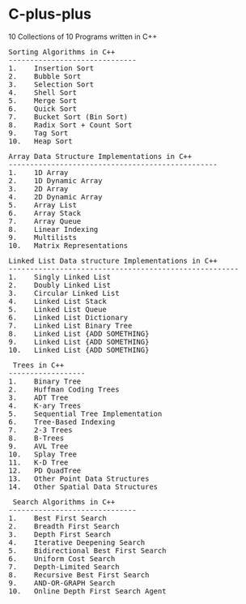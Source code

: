 # C-plus-plus
10 Collections of 10 Programs written in C++

<pre>Sorting Algorithms in C++
------------------------------
1.    Insertion Sort
2.    Bubble Sort
3.    Selection Sort
4.    Shell Sort
5.    Merge Sort
6.    Quick Sort
7.    Bucket Sort (Bin Sort)
8.    Radix Sort + Count Sort
9.    Tag Sort
10.   Heap Sort
</pre>

<pre>Array Data Structure Implementations in C++
-------------------------------------------------
1.    1D Array
2.    1D Dynamic Array
3.    2D Array
4.    2D Dynamic Array
5.    Array List
6.    Array Stack
7.    Array Queue
8.    Linear Indexing
9.    Multilists
10.   Matrix Representations
</pre>


<pre>Linked List Data structure Implementations in C++
------------------------------------------------------
1.    Singly Linked List
2.    Doubly Linked List
3.    Circular Linked List
4.    Linked List Stack
5.    Linked List Queue
6.    Linked List Dictionary
7.    Linked List Binary Tree
8.    Linked List {ADD SOMETHING}
9.    Linked List {ADD SOMETHING}
10.   Linked List {ADD SOMETHING}
</pre>


<pre> Trees in C++
------------------
1.    Binary Tree
2.    Huffman Coding Trees
3.    ADT Tree
4.    K-ary Trees
5.    Sequential Tree Implementation
6.    Tree-Based Indexing
7.    2-3 Trees
8.    B-Trees
9.    AVL Tree
10.   Splay Tree
11.   K-D Tree
12.   PD QuadTree
13.   Other Point Data Structures
14.   Other Spatial Data Structures
</pre>

<pre> Search Algorithms in C++
------------------------------
1.    Best First Search
2.    Breadth First Search
3.    Depth First Search
4.    Iterative Deepening Search
5.    Bidirectional Best First Search
6.    Uniform Cost Search
7.    Depth-Limited Search
8.    Recursive Best First Search
9.    AND-OR-GRAPH Search
10.   Online Depth First Search Agent
</pre>
